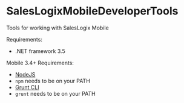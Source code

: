 # SalesLogixMobileDeveloperTools
Tools for working with SalesLogix Mobile

Requirements:
- .NET framework 3.5

Mobile 3.4+ Requirements:
- [NodeJS](https://nodejs.org/en/)
 - `npm` needs to be on your PATH
- [Grunt CLI](http://gruntjs.com/getting-started#installing-the-cli)
 - `grunt` needs to be on your PATH
